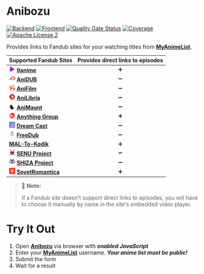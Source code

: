 # Anibozu

[![Backend](https://github.com/nasirov/anibozu/actions/workflows/backend-on_push.yaml/badge.svg?branch=main&event=push)](https://github.com/nasirov/anibozu/actions/workflows/backend-on_push.yaml)
[![Frontend](https://github.com/nasirov/anibozu/actions/workflows/frontend-on_push.yaml/badge.svg?branch=main&event=push)](https://github.com/nasirov/anibozu/actions/workflows/frontend-on_push.yaml)
[![Quality Gate Status](https://sonarcloud.io/api/project_badges/measure?project=nasirov_anibozu&metric=alert_status)](https://sonarcloud.io/dashboard?id=nasirov_anibozu)
[![Coverage](https://sonarcloud.io/api/project_badges/measure?project=nasirov_anibozu&metric=coverage)](https://sonarcloud.io/dashboard?id=nasirov_anibozu)
[![Apache License 2](https://img.shields.io/badge/license-ASF2-blue.svg)](https://www.apache.org/licenses/LICENSE-2.0.txt)

Provides links to Fandub sites for your watching titles from **[MyAnimeList](https://myanimelist.net/)**.

| Supported Fandub Sites                                                                                                                                                | Provides direct links to episodes |
|:----------------------------------------------------------------------------------------------------------------------------------------------------------------------|:---------------------------------:|
| [![9anime](/images/favicons/9anime.png)](https://9anime.id/) **[9anime](https://9anime.id/)**                                                                         |         :heavy_plus_sign:         |
| [![aniDub](/images/favicons/aniDub.png)](https://anidub.com/) **[AniDUB](https://anidub.com/)**                                                                       |        :heavy_minus_sign:         |
| [![aniFilm](/images/favicons/aniFilm.png)](https://www.anifilm.tv/) **[AniFilm](https://www.anifilm.tv/)**                                                            |        :heavy_minus_sign:         |
| [![aniLibria](/images/favicons/aniLibria.png)](https://www.anilibria.tv/) **[AniLibria](https://www.anilibria.tv/)**                                                  |        :heavy_minus_sign:         |
| [![aniMaunt](/images/favicons/aniMaunt.png)](https://animaunt.org/) **[AniMaunt](https://animaunt.org/)**                                                             |        :heavy_minus_sign:         |
| [![anythingGroup](/images/favicons/anythingGroup.png)](https://a-g.site/) **[Anything Group](https://a-g.site/)**                                                     |         :heavy_plus_sign:         |
| [![dreamCast](/images/favicons/dreamCast.png)](https://dreamerscast.com/) **[Dream Cast](https://dreamerscast.com/)**                                                 |        :heavy_minus_sign:         |
| [![freeDub](/images/favicons/freeDub.png)](https://freedubstudio.club/) **[FreeDub](https://freedubstudio.club/)**                                                    |        :heavy_minus_sign:         |
| **[MAL-To-Kodik](https://github.com/mal-to-kodik/mal-to-kodik.github.io)**                                                                                            |         :heavy_plus_sign:         |
| [![senuProject](/images/favicons/senuProject.png)](https://senu.pro/) **[SENU Project](https://senu.pro/)**                                                           |        :heavy_minus_sign:         |
| [![shizaProject](/images/favicons/shizaProject.png)](https://shiza-project.com/) **[SHIZA Project](https://shiza-project.com/)**                                      |        :heavy_minus_sign:         |
| [![sovetRomantica](/images/favicons/sovetRomantica.png)](https://sovetromantica.com/) **[SovetRomantica](https://sovetromantica.com/)**                               |         :heavy_plus_sign:         |

> :memo: **Note:**
>
> If a Fandub site doesn't support direct links to episodes, you will have to choose it manually by name in the site's embedded video player.

# Try It Out

1. Open **[Anibozu](https://anibozu.nasirov.info/)** via browser with ***enabled JavaScript***
2. Enter your **[MyAnimeList](https://myanimelist.net/)** username. ***Your anime list must be public!***
3. Submit the form
4. Wait for a result